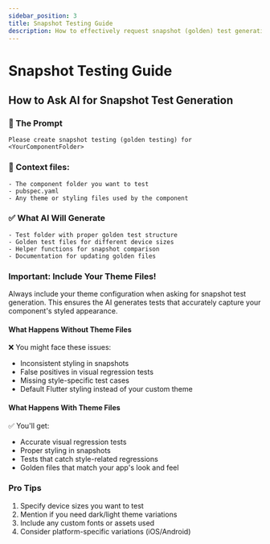 ```yaml
---
sidebar_position: 3
title: Snapshot Testing Guide
description: How to effectively request snapshot (golden) test generation from AI
---
```


# Snapshot Testing Guide

## How to Ask AI for Snapshot Test Generation

### 🤖 The Prompt
```
Please create snapshot testing (golden testing) for <YourComponentFolder>
```

### 📁 Context files:
```
- The component folder you want to test
- pubspec.yaml
- Any theme or styling files used by the component
```

### ✅ What AI Will Generate
```
- Test folder with proper golden test structure
- Golden test files for different device sizes
- Helper functions for snapshot comparison
- Documentation for updating golden files
```

### Important: Include Your Theme Files!
Always include your theme configuration when asking for snapshot test generation. This ensures the AI generates tests that accurately capture your component's styled appearance.

#### What Happens Without Theme Files
❌ You might face these issues:
- Inconsistent styling in snapshots
- False positives in visual regression tests
- Missing style-specific test cases
- Default Flutter styling instead of your custom theme

#### What Happens With Theme Files
✅ You'll get:
- Accurate visual regression tests
- Proper styling in snapshots
- Tests that catch style-related regressions
- Golden files that match your app's look and feel

### Pro Tips
1. Specify device sizes you want to test
2. Mention if you need dark/light theme variations
3. Include any custom fonts or assets used
4. Consider platform-specific variations (iOS/Android) 
